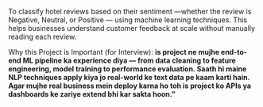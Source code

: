 To classify hotel reviews based on their sentiment 
—whether the review is Negative, Neutral, or Positive 
— using machine learning techniques. 
This helps businesses understand customer feedback at scale without manually reading each review.

Why this Project is Important (for Interview):
**is project ne mujhe end-to-end ML pipeline ka experience diya 
 — from data cleaning to feature engineering, model training to performance evaluation. 
 Saath hi maine NLP techniques apply kiya jo real-world ke text data pe kaam karti hain. 
 Agar mujhe real business mein deploy karna ho toh is project ko APIs ya dashboards ke zariye extend bhi kar sakta hoon."**
